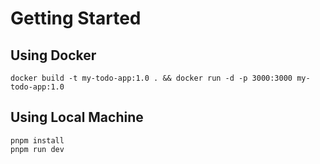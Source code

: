 # Getting Started

## Using Docker

```
docker build -t my-todo-app:1.0 . && docker run -d -p 3000:3000 my-todo-app:1.0
```

## Using Local Machine

```
pnpm install
pnpm run dev
```
